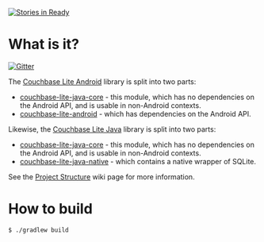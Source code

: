 [![Stories in Ready](https://badge.waffle.io/couchbase/couchbase-lite-java-core.png?label=ready&title=Ready)](https://waffle.io/couchbase/couchbase-lite-java-core)
# What is it?

[![Gitter](https://badges.gitter.im/couchbase/couchbase-lite-java-core.svg)](https://gitter.im/couchbase/couchbase-lite-java-core?utm_source=badge&utm_medium=badge&utm_campaign=pr-badge)

The [Couchbase Lite Android](https://github.com/couchbase/couchbase-lite-android) library is split into two parts:

* [couchbase-lite-java-core](https://github.com/couchbase/couchbase-lite-java-core) - this module, which has no dependencies on the Android API, and is usable in non-Android contexts.
* [couchbase-lite-android](https://github.com/couchbase/couchbase-lite-android) - which has dependencies on the Android API.

Likewise, the [Couchbase Lite Java](https://github.com/couchbase/couchbase-lite-java) library is split into two parts:

* [couchbase-lite-java-core](https://github.com/couchbase/couchbase-lite-java-core) - this module, which has no dependencies on the Android API, and is usable in non-Android contexts.
* [couchbase-lite-java-native](https://github.com/couchbase/couchbase-lite-java-native) - which contains a native wrapper of SQLite.

See the [Project Structure](https://github.com/couchbase/couchbase-lite-android/wiki/Project-structure) wiki page for more information.

# How to build

```
$ ./gradlew build
```

